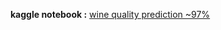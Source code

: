 
**kaggle notebook :** [wine quality prediction ~97%](https://www.kaggle.com/code/rishabh2007/wine-quality-prediction-97)